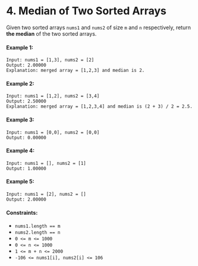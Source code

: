 # 4. Median of Two Sorted Arrays

Given two sorted arrays `nums1` and `nums2` of size `m` and `n` respectively, return **the median** of the two sorted arrays.


#### Example 1:
```
Input: nums1 = [1,3], nums2 = [2]
Output: 2.00000
Explanation: merged array = [1,2,3] and median is 2.
```

#### Example 2:
```
Input: nums1 = [1,2], nums2 = [3,4]
Output: 2.50000
Explanation: merged array = [1,2,3,4] and median is (2 + 3) / 2 = 2.5.
```

#### Example 3:
```
Input: nums1 = [0,0], nums2 = [0,0]
Output: 0.00000
```

#### Example 4:
```
Input: nums1 = [], nums2 = [1]
Output: 1.00000
```

#### Example 5:
```
Input: nums1 = [2], nums2 = []
Output: 2.00000
```

#### Constraints:
- `nums1.length == m`
- `nums2.length == n`
- `0 <= m <= 1000`
- `0 <= n <= 1000`
- `1 <= m + n <= 2000`
- `-106 <= nums1[i], nums2[i] <= 106`
